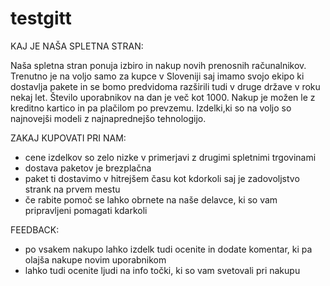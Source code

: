 # testgitt

KAJ JE NAŠA SPLETNA STRAN:

Naša spletna stran ponuja izbiro in nakup novih prenosnih računalnikov. Trenutno je na voljo samo za kupce v Sloveniji saj imamo svojo ekipo ki dostavlja pakete in se bomo predvidoma razširili tudi v druge države v roku nekaj let. Število uporabnikov na dan je več kot 1000. Nakup je možen le z kreditno kartico in pa plačilom po prevzemu. Izdelki,ki so na voljo so najnovejši modeli z najnaprednejšo tehnologijo.



ZAKAJ KUPOVATI PRI NAM:

- cene izdelkov so zelo nizke v primerjavi z drugimi spletnimi trgovinami
- dostava paketov je brezplačna
- paket ti dostavimo v hitrejšem času kot kdorkoli saj je zadovoljstvo strank na prvem mestu
- če rabite pomoč se lahko obrnete na naše delavce, ki so vam pripravljeni pomagati kdarkoli



FEEDBACK:

- po vsakem nakupo lahko izdelk tudi ocenite in dodate komentar, ki pa olajša nakupe novim uporabnikom
- lahko tudi ocenite ljudi na info točki, ki so vam svetovali pri nakupu
